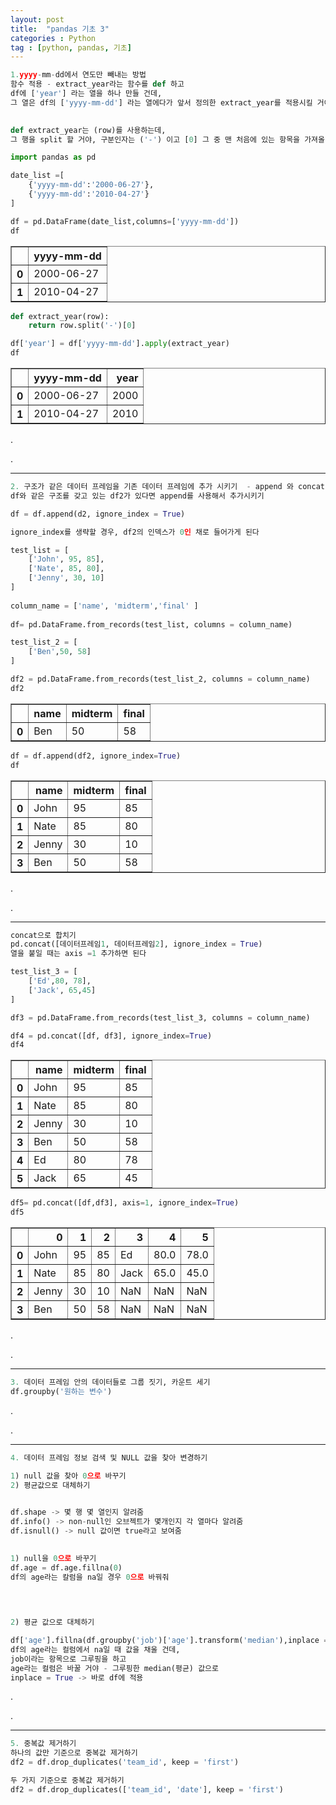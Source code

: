 ```yaml
---
layout: post
title:  "pandas 기초 3"
categories : Python
tag : [python, pandas, 기초]
---
```





```python
1.yyyy-mm-dd에서 연도만 빼내는 방법
함수 적용 - extract_year라는 함수를 def 하고
df에 ['year'] 라는 열을 하나 만들 건데, 
그 열은 df의 ['yyyy-mm-dd'] 라는 열에다가 앞서 정의한 extract_year를 적용시킬 거야
 

def extract_year는 (row)를 사용하는데,
그 행을 split 할 거야, 구분인자는 ('-') 이고 [0] 그 중 맨 처음에 있는 항목을 가져올 거야
```


```python
import pandas as pd

date_list =[
    {'yyyy-mm-dd':'2000-06-27'},
    {'yyyy-mm-dd':'2010-04-27'}
]

df = pd.DataFrame(date_list,columns=['yyyy-mm-dd'])
df
```




<div>
<style scoped>
    .dataframe tbody tr th:only-of-type {
        vertical-align: middle;
    }

    .dataframe tbody tr th {
        vertical-align: top;
    }
    
    .dataframe thead th {
        text-align: right;
    }
</style>
<table border="1" class="dataframe">
  <thead>
    <tr style="text-align: right;">
      <th></th>
      <th>yyyy-mm-dd</th>
    </tr>
  </thead>
  <tbody>
    <tr>
      <th>0</th>
      <td>2000-06-27</td>
    </tr>
    <tr>
      <th>1</th>
      <td>2010-04-27</td>
    </tr>
  </tbody>
</table>
</div>




```python
def extract_year(row):
    return row.split('-')[0]

df['year'] = df['yyyy-mm-dd'].apply(extract_year)
df
```




<div>
<style scoped>
    .dataframe tbody tr th:only-of-type {
        vertical-align: middle;
    }

    .dataframe tbody tr th {
        vertical-align: top;
    }
    
    .dataframe thead th {
        text-align: right;
    }
</style>
<table border="1" class="dataframe">
  <thead>
    <tr style="text-align: right;">
      <th></th>
      <th>yyyy-mm-dd</th>
      <th>year</th>
    </tr>
  </thead>
  <tbody>
    <tr>
      <th>0</th>
      <td>2000-06-27</td>
      <td>2000</td>
    </tr>
    <tr>
      <th>1</th>
      <td>2010-04-27</td>
      <td>2010</td>
    </tr>
  </tbody>
</table>
</div>

.

.

---




```python
2. 구조가 같은 데이터 프레임을 기존 데이터 프레임에 추가 시키기  - append 와 concat
df와 같은 구조를 갖고 있는 df2가 있다면 append를 사용해서 추가시키기

df = df.append(d2, ignore_index = True)

ignore_index를 생략할 경우, df2의 인덱스가 0인 채로 들어가게 된다
```


```python
test_list = [
    ['John', 95, 85],
    ['Nate', 85, 80],
    ['Jenny', 30, 10]
]
 
column_name = ['name', 'midterm','final' ]
 
df= pd.DataFrame.from_records(test_list, columns = column_name)

test_list_2 = [
    ['Ben',50, 58]
]

df2 = pd.DataFrame.from_records(test_list_2, columns = column_name)
df2
```




<div>
<style scoped>
    .dataframe tbody tr th:only-of-type {
        vertical-align: middle;
    }

    .dataframe tbody tr th {
        vertical-align: top;
    }
    
    .dataframe thead th {
        text-align: right;
    }
</style>
<table border="1" class="dataframe">
  <thead>
    <tr style="text-align: right;">
      <th></th>
      <th>name</th>
      <th>midterm</th>
      <th>final</th>
    </tr>
  </thead>
  <tbody>
    <tr>
      <th>0</th>
      <td>Ben</td>
      <td>50</td>
      <td>58</td>
    </tr>
  </tbody>
</table>
</div>




```python
df = df.append(df2, ignore_index=True)
df
```




<div>
<style scoped>
    .dataframe tbody tr th:only-of-type {
        vertical-align: middle;
    }

    .dataframe tbody tr th {
        vertical-align: top;
    }
    
    .dataframe thead th {
        text-align: right;
    }
</style>
<table border="1" class="dataframe">
  <thead>
    <tr style="text-align: right;">
      <th></th>
      <th>name</th>
      <th>midterm</th>
      <th>final</th>
    </tr>
  </thead>
  <tbody>
    <tr>
      <th>0</th>
      <td>John</td>
      <td>95</td>
      <td>85</td>
    </tr>
    <tr>
      <th>1</th>
      <td>Nate</td>
      <td>85</td>
      <td>80</td>
    </tr>
    <tr>
      <th>2</th>
      <td>Jenny</td>
      <td>30</td>
      <td>10</td>
    </tr>
    <tr>
      <th>3</th>
      <td>Ben</td>
      <td>50</td>
      <td>58</td>
    </tr>
  </tbody>
</table>
</div>

.

.

---




```python
concat으로 합치기
pd.concat([데이터프레임1, 데이터프레임2], ignore_index = True)
열을 붙일 때는 axis =1 추가하면 된다
```


```python
test_list_3 = [
    ['Ed',80, 78],
    ['Jack', 65,45]
]

df3 = pd.DataFrame.from_records(test_list_3, columns = column_name)

df4 = pd.concat([df, df3], ignore_index=True)
df4
```




<div>
<style scoped>
    .dataframe tbody tr th:only-of-type {
        vertical-align: middle;
    }

    .dataframe tbody tr th {
        vertical-align: top;
    }
    
    .dataframe thead th {
        text-align: right;
    }
</style>
<table border="1" class="dataframe">
  <thead>
    <tr style="text-align: right;">
      <th></th>
      <th>name</th>
      <th>midterm</th>
      <th>final</th>
    </tr>
  </thead>
  <tbody>
    <tr>
      <th>0</th>
      <td>John</td>
      <td>95</td>
      <td>85</td>
    </tr>
    <tr>
      <th>1</th>
      <td>Nate</td>
      <td>85</td>
      <td>80</td>
    </tr>
    <tr>
      <th>2</th>
      <td>Jenny</td>
      <td>30</td>
      <td>10</td>
    </tr>
    <tr>
      <th>3</th>
      <td>Ben</td>
      <td>50</td>
      <td>58</td>
    </tr>
    <tr>
      <th>4</th>
      <td>Ed</td>
      <td>80</td>
      <td>78</td>
    </tr>
    <tr>
      <th>5</th>
      <td>Jack</td>
      <td>65</td>
      <td>45</td>
    </tr>
  </tbody>
</table>
</div>




```python
df5= pd.concat([df,df3], axis=1, ignore_index=True)
df5
```




<div>
<style scoped>
    .dataframe tbody tr th:only-of-type {
        vertical-align: middle;
    }

    .dataframe tbody tr th {
        vertical-align: top;
    }
    
    .dataframe thead th {
        text-align: right;
    }
</style>
<table border="1" class="dataframe">
  <thead>
    <tr style="text-align: right;">
      <th></th>
      <th>0</th>
      <th>1</th>
      <th>2</th>
      <th>3</th>
      <th>4</th>
      <th>5</th>
    </tr>
  </thead>
  <tbody>
    <tr>
      <th>0</th>
      <td>John</td>
      <td>95</td>
      <td>85</td>
      <td>Ed</td>
      <td>80.0</td>
      <td>78.0</td>
    </tr>
    <tr>
      <th>1</th>
      <td>Nate</td>
      <td>85</td>
      <td>80</td>
      <td>Jack</td>
      <td>65.0</td>
      <td>45.0</td>
    </tr>
    <tr>
      <th>2</th>
      <td>Jenny</td>
      <td>30</td>
      <td>10</td>
      <td>NaN</td>
      <td>NaN</td>
      <td>NaN</td>
    </tr>
    <tr>
      <th>3</th>
      <td>Ben</td>
      <td>50</td>
      <td>58</td>
      <td>NaN</td>
      <td>NaN</td>
      <td>NaN</td>
    </tr>
  </tbody>
</table>
</div>

.

.

---




```python
3. 데이터 프레임 안의 데이터들로 그룹 짓기, 카운트 세기
df.groupby('원하는 변수')
```

.

.

---




```python
4. 데이터 프레임 정보 검색 및 NULL 값을 찾아 변경하기

1) null 값을 찾아 0으로 바꾸기
2) 평균값으로 대체하기
 

df.shape -> 몇 행 몇 열인지 알려줌
df.info() -> non-null인 오브젝트가 몇개인지 각 열마다 알려줌
df.isnull() -> null 값이면 true라고 보여줌
 

1) null을 0으로 바꾸기
df.age = df.age.fillna(0)
df의 age라는 칼럼을 na일 경우 0으로 바꿔줘
 

 

2) 평균 값으로 대체하기

df['age'].fillna(df.groupby('job')['age'].transform('median'),inplace = True)
df의 age라는 컬럼에서 na일 때 값을 채울 건데,
job이라는 항목으로 그루핑을 하고
age라는 컬럼은 바꿀 거야 - 그루핑한 median(평균) 값으로
inplace = True -> 바로 df에 적용
```

.

.

---




```python
5. 중복값 제거하기
하나의 값만 기준으로 중복값 제거하기
df2 = df.drop_duplicates('team_id', keep = 'first')

두 가지 기준으로 중복값 제거하기
df2 = df.drop_duplicates(['team_id', 'date'], keep = 'first')
```
